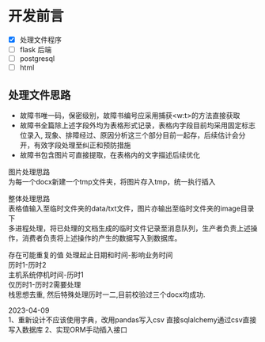 # 开发前言  

- [x] 处理文件程序  
- [ ] flask 后端  
- [ ] postgresql  
- [ ] html  

## 处理文件思路  

- 故障书唯一码，保密级别，故障书编号应采用捕获<w:t>的方法直接获取  
- 故障书全篇除上述字段外均为表格形式记录，表格内字段目前均采用固定标志位录入, 现象、排障经过、原因分析这三个部分目前一起存，后续估计会分开，有效字段处理至纠正和预防措施
- 故障书包含图片可直接提取，在表格内的文字描述后续优化

图片处理思路  
为每一个docx新建一个tmp文件夹，将图片存入tmp，统一执行插入  

整体处理思路  
表格值输入至临时文件夹的data/txt文件，图片亦输出至临时文件夹的image目录下  
多进程处理，将已处理的文档生成的临时文件记录至消息队列，生产者负责上述操作，消费者负责将上述操作的产生的数据写入到数据库。  

存在可能重复的值
处理起止日期和时间-影响业务时间  
历时1-历时2  
主机系统停机时间-历时1  
仅历时1-历时2需要处理  
栈思想去重, 然后特殊处理历时一二,目前校验过三个docx均成功.

2023-04-09  
1、重新设计不应该使用字典，改用pandas写入csv
直接sqlalchemy通过csv直接写入数据库
2、实现ORM手动插入接口



